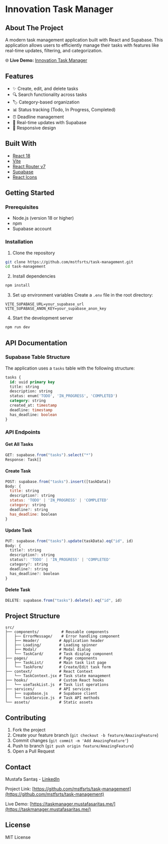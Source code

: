 # Innovation Task Manager

## About The Project
A modern task management application built with React and Supabase. This application allows users to efficiently manage their tasks with features like real-time updates, filtering, and categorization.

🌐 **Live Demo:** [Innovation Task Manager](https://innovation-task-manager.netlify.app/)

## Features
- ✨ Create, edit, and delete tasks
- 🔍 Search functionality across tasks
- 🏷️ Category-based organization
- 📊 Status tracking (Todo, In Progress, Completed)
- ⏰ Deadline management
- 🔄 Real-time updates with Supabase
- 📱 Responsive design

## Built With
- [React 18](https://reactjs.org/)
- [Vite](https://vitejs.dev/)
- [React Router v7](https://reactrouter.com/)
- [Supabase](https://supabase.com/)
- [React Icons](https://react-icons.github.io/react-icons/)

## Getting Started

### Prerequisites
- Node.js (version 18 or higher)
- npm
- Supabase account

### Installation

1. Clone the repository
```bash
git clone https://github.com/mstfsrts/task-management.git
cd task-management
```

2. Install dependencies
```bash
npm install
```

3. Set up environment variables
Create a `.env` file in the root directory:
```env
VITE_SUPABASE_URL=your_supabase_url
VITE_SUPABASE_ANON_KEY=your_supabase_anon_key
```

4. Start the development server
```bash
npm run dev
```

## API Documentation

### Supabase Table Structure
The application uses a `tasks` table with the following structure:

```sql
tasks {
  id: uuid primary key
  title: string
  description: string
  status: enum('TODO', 'IN_PROGRESS', 'COMPLETED')
  category: string
  created_at: timestamp
  deadline: timestamp
  has_deadline: boolean
}
```

### API Endpoints

#### Get All Tasks
```javascript
GET: supabase.from("tasks").select("*")
Response: Task[]
```

#### Create Task
```javascript
POST: supabase.from("tasks").insert([taskData])
Body: {
  title: string
  description?: string
  status: 'TODO' | 'IN_PROGRESS' | 'COMPLETED'
  category: string
  deadline?: string
  has_deadline: boolean
}
```

#### Update Task
```javascript
PUT: supabase.from("tasks").update(taskData).eq("id", id)
Body: {
  title?: string
  description?: string
  status?: 'TODO' | 'IN_PROGRESS' | 'COMPLETED'
  category?: string
  deadline?: string
  has_deadline?: boolean
}
```

#### Delete Task
```javascript
DELETE: supabase.from("tasks").delete().eq("id", id)
```

## Project Structure
```
src/
├── components/          # Reusable components
│   ├── ErrorMessage/    # Error handling component
│   ├── Header/         # Application header
│   ├── Loading/        # Loading spinner
│   ├── Modal/          # Modal dialog
│   └── TaskCard/       # Task display component
├── pages/              # Page components
│   ├── TaskList/       # Main task list page
│   └── TaskForm/       # Create/Edit task form
├── context/            # React Context
│   └── TaskContext.jsx # Task state management
├── hooks/              # Custom React hooks
│   └── useTaskList.js  # Task list operations
├── services/           # API services
│   ├── supabase.js     # Supabase client
│   └── taskService.js  # Task API methods
└── assets/             # Static assets
```

## Contributing
1. Fork the project
2. Create your feature branch (`git checkout -b feature/AmazingFeature`)
3. Commit changes (`git commit -m 'Add AmazingFeature'`)
4. Push to branch (`git push origin feature/AmazingFeature`)
5. Open a Pull Request

## Contact

Mustafa Sarıtaş - [LinkedIn](https://www.linkedin.com/in/mustafasaritas/)

Project Link: [https://github.com/mstfsrts/task-management](https://github.com/mstfsrts/task-management)

Live Demo: [https://taskmanager.mustafasaritas.me/](https://taskmanager.mustafasaritas.me/)

## License
MIT License
